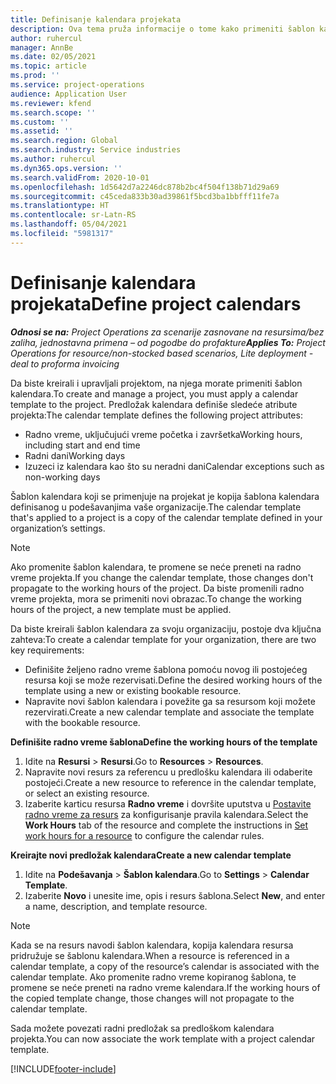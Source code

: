 ```yaml
---
title: Definisanje kalendara projekata
description: Ova tema pruža informacije o tome kako primeniti šablon kalendara na projekat za praćenje rasporeda projekata.
author: ruhercul
manager: AnnBe
ms.date: 02/05/2021
ms.topic: article
ms.prod: ''
ms.service: project-operations
audience: Application User
ms.reviewer: kfend
ms.search.scope: ''
ms.custom: ''
ms.assetid: ''
ms.search.region: Global
ms.search.industry: Service industries
ms.author: ruhercul
ms.dyn365.ops.version: ''
ms.search.validFrom: 2020-10-01
ms.openlocfilehash: 1d5642d7a2246dc878b2bc4f504f138b71d29a69
ms.sourcegitcommit: c45ceda833b30ad39861f5bcd3ba1bbfff11fe7a
ms.translationtype: HT
ms.contentlocale: sr-Latn-RS
ms.lasthandoff: 05/04/2021
ms.locfileid: "5981317"
---
```

# <a name="define-project-calendars"></a><span data-ttu-id="9a77f-103">Definisanje kalendara projekata</span><span class="sxs-lookup"><span data-stu-id="9a77f-103">Define project calendars</span></span>

<span data-ttu-id="9a77f-104">_**Odnosi se na:** Project Operations za scenarije zasnovane na resursima/bez zaliha, jednostavna primena – od pogodbe do profakture_</span><span class="sxs-lookup"><span data-stu-id="9a77f-104">_**Applies To:** Project Operations for resource/non-stocked based scenarios, Lite deployment - deal to proforma invoicing_</span></span>

<span data-ttu-id="9a77f-105">Da biste kreirali i upravljali projektom, na njega morate primeniti šablon kalendara.</span><span class="sxs-lookup"><span data-stu-id="9a77f-105">To create and manage a project, you must apply a calendar template to the project.</span></span> <span data-ttu-id="9a77f-106">Predložak kalendara definiše sledeće atribute projekta:</span><span class="sxs-lookup"><span data-stu-id="9a77f-106">The calendar template defines the following project attributes:</span></span>

- <span data-ttu-id="9a77f-107">Radno vreme, uključujući vreme početka i završetka</span><span class="sxs-lookup"><span data-stu-id="9a77f-107">Working hours, including start and end time</span></span>
- <span data-ttu-id="9a77f-108">Radni dani</span><span class="sxs-lookup"><span data-stu-id="9a77f-108">Working days</span></span>
- <span data-ttu-id="9a77f-109">Izuzeci iz kalendara kao što su neradni dani</span><span class="sxs-lookup"><span data-stu-id="9a77f-109">Calendar exceptions such as non-working days</span></span>

<span data-ttu-id="9a77f-110">Šablon kalendara koji se primenjuje na projekat je kopija šablona kalendara definisanog u podešavanjima vaše organizacije.</span><span class="sxs-lookup"><span data-stu-id="9a77f-110">The calendar template that's applied to a project is a copy of the calendar template defined in your organization’s settings.</span></span>

> [!NOTE]
> <span data-ttu-id="9a77f-111">Ako promenite šablon kalendara, te promene se neće preneti na radno vreme projekta.</span><span class="sxs-lookup"><span data-stu-id="9a77f-111">If you change the calendar template, those changes don't propagate to the working hours of the project.</span></span> <span data-ttu-id="9a77f-112">Da biste promenili radno vreme projekta, mora se primeniti novi obrazac.</span><span class="sxs-lookup"><span data-stu-id="9a77f-112">To change the working hours of the project, a new template must be applied.</span></span>

<span data-ttu-id="9a77f-113">Da biste kreirali šablon kalendara za svoju organizaciju, postoje dva ključna zahteva:</span><span class="sxs-lookup"><span data-stu-id="9a77f-113">To create a calendar template for your organization, there are two key requirements:</span></span>

- <span data-ttu-id="9a77f-114">Definišite željeno radno vreme šablona pomoću novog ili postojećeg resursa koji se može rezervisati.</span><span class="sxs-lookup"><span data-stu-id="9a77f-114">Define the desired working hours of the template using a new or existing bookable resource.</span></span>
- <span data-ttu-id="9a77f-115">Napravite novi šablon kalendara i povežite ga sa resursom koji možete rezervirati.</span><span class="sxs-lookup"><span data-stu-id="9a77f-115">Create a new calendar template and associate the template with the bookable resource.</span></span>

<span data-ttu-id="9a77f-116">**Definišite radno vreme šablona**</span><span class="sxs-lookup"><span data-stu-id="9a77f-116">**Define the working hours of the template**</span></span>

1. <span data-ttu-id="9a77f-117">Idite na **Resursi** \> **Resursi**.</span><span class="sxs-lookup"><span data-stu-id="9a77f-117">Go to **Resources** \> **Resources**.</span></span>
2. <span data-ttu-id="9a77f-118">Napravite novi resurs za referencu u predlošku kalendara ili odaberite postojeći.</span><span class="sxs-lookup"><span data-stu-id="9a77f-118">Create a new resource to reference in the calendar template, or select an existing resource.</span></span>
3. <span data-ttu-id="9a77f-119">Izaberite karticu resursa **Radno vreme** i dovršite uputstva u [Postavite radno vreme za resurs](https://docs.microsoft.com/dynamics365/field-service/set-work-hours-resource) za konfigurisanje pravila kalendara.</span><span class="sxs-lookup"><span data-stu-id="9a77f-119">Select the **Work Hours** tab of the resource and complete the instructions in [Set work hours for a resource](https://docs.microsoft.com/dynamics365/field-service/set-work-hours-resource) to configure the calendar rules.</span></span>

<span data-ttu-id="9a77f-120">**Kreirajte novi predložak kalendara**</span><span class="sxs-lookup"><span data-stu-id="9a77f-120">**Create a new calendar template**</span></span>

1. <span data-ttu-id="9a77f-121">Idite na **Podešavanja** \> **Šablon kalendara**.</span><span class="sxs-lookup"><span data-stu-id="9a77f-121">Go to **Settings** \> **Calendar Template**.</span></span>
2. <span data-ttu-id="9a77f-122">Izaberite **Novo** i unesite ime, opis i resurs šablona.</span><span class="sxs-lookup"><span data-stu-id="9a77f-122">Select **New**, and enter a name, description, and template resource.</span></span>

> [!NOTE]
> <span data-ttu-id="9a77f-123">Kada se na resurs navodi šablon kalendara, kopija kalendara resursa pridružuje se šablonu kalendara.</span><span class="sxs-lookup"><span data-stu-id="9a77f-123">When a resource is referenced in a calendar template, a copy of the resource’s calendar is associated with the calendar template.</span></span> <span data-ttu-id="9a77f-124">Ako promenite radno vreme kopiranog šablona, te promene se neće preneti na radno vreme kalendara.</span><span class="sxs-lookup"><span data-stu-id="9a77f-124">If the working hours of the copied template change, those changes will not propagate to the calendar template.</span></span>

<span data-ttu-id="9a77f-125">Sada možete povezati radni predložak sa predloškom kalendara projekta.</span><span class="sxs-lookup"><span data-stu-id="9a77f-125">You can now associate the work template with a project calendar template.</span></span>


[!INCLUDE[footer-include](../includes/footer-banner.md)]

